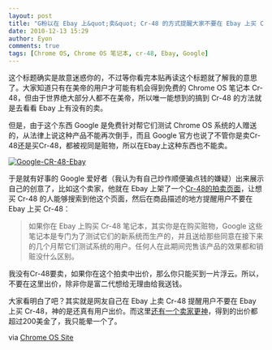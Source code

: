 ```yaml
---
layout: post
title: "G粉以在 Ebay 上&quot;卖&quot; Cr-48 的方式提醒大家不要在 Ebay 上买 Cr-48"
date: 2010-12-13 15:29
author: Eyon
comments: true
tags: [Chrome OS, Chrome OS 笔记本, cr-48, Ebay, Google]
---
```

这个标题确实是故意迷惑你的，不过等你看完本贴再读这个标题就了解我的意思了。大家知道只有在美帝的用户才可能有机会得到免费的 Chrome OS 笔记本 Cr-48，但由于世界绝大部分人都不在美帝，所以唯一能想到的搞到 Cr-48 的方法就是去看看 Ebay 上有没有的卖。

但是，由于这个东西 Google 是免费针对帮它们测试 Chrome OS 系统的人赠送的，从法律上说这种产品不能再次倒手，而且 Google 官方也说了不管你是卖Cr-48还是买Cr-48，都被视同是赃物，所以在Ebay上这种东西也不能卖。

<a href="http://img.chromi.org/2010/12/Google-CR-48-Ebay.png">![](http://img.chromi.org/2010/12/Google-CR-48-Ebay.png "Google-CR-48-Ebay")</a>

于是就有好事的 Google 爱好者（我认为有自己炒作顺便骗点钱的嫌疑）出来展示自己的创意了，比如这个卖家，他就在 Ebay 上架了一个[Cr-48的拍卖页面](http://cgi.ebay.com/Google-Cr-48-Laptop-READ-DESCRIPTION-/130464831241?pt=Laptops_Nov05&hash=item1e604f5709)，让想买 Cr-48 的人能够搜索到他这个页面，然后在商品描述的地方提醒用户不要在 Ebay 上买 Cr-48：



>如果你在 Ebay 上购买 Cr-48 笔记本，其实你是在购买赃物，Google 这些笔记本是专门为了测试它们的新系统而生产的，并且送给那些同意在接下来的几个月帮它们测试系统的用户。任何人在此期间兜售该产品的效果都和销赃没什么区别。

我没有Cr-48要卖，如果你在这个拍卖中出价，那么你只能买到一片浮云。所以，不要在这里出价，除非你是富二代想给无理由给我送钱。



大家看明白了吧？其实就是网友自己在 Ebay 上卖 Cr-48 提醒用户不要在 Ebay 上买 Cr-48，神的是还真有用户出价。而这里[还有一个卖家更神](http://cgi.ebay.com/Google-Cr-48-Netbook-/270678952919?pt=Laptops_Nov05&hash=item3f05b90bd7#ht_552wt_1132)，得到的出价都超过200美金了，我只能晕一个了。

via [Chrome OS Site](http://chromeossite.com/2010/12/12/selling-google-cr-48-notebooks-on-ebay-is-illegal/)
